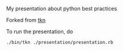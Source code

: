 My presentation about python best practices

Forked from [tkn](http://github.com/fxn/tkn)

To run the presentation, do

```
./bin/tkn ./presentation/presentation.rb
```
